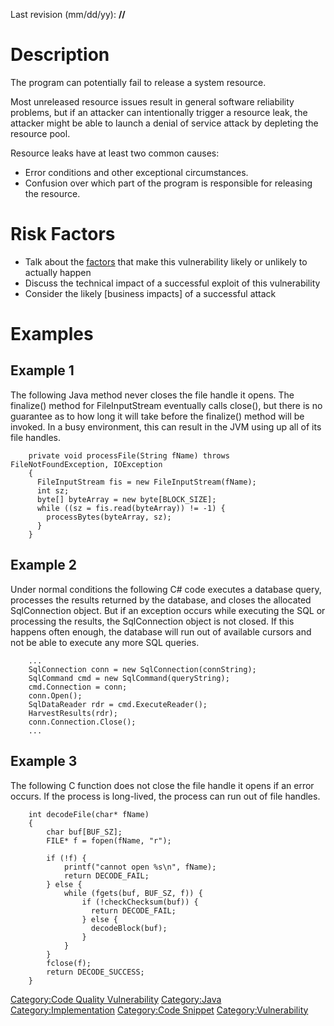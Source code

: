 Last revision (mm/dd/yy): **//**

# Description

The program can potentially fail to release a system resource.

Most unreleased resource issues result in general software reliability
problems, but if an attacker can intentionally trigger a resource leak,
the attacker might be able to launch a denial of service attack by
depleting the resource pool.

Resource leaks have at least two common causes:

  - Error conditions and other exceptional circumstances.
  - Confusion over which part of the program is responsible for
    releasing the resource.

# Risk Factors

  - Talk about the [factors](OWASP_Risk_Rating_Methodology "wikilink")
    that make this vulnerability likely or unlikely to actually happen
  - Discuss the technical impact of a successful exploit of this
    vulnerability
  - Consider the likely \[business impacts\] of a successful attack

# Examples

## Example 1

The following Java method never closes the file handle it opens. The
finalize() method for FileInputStream eventually calls close(), but
there is no guarantee as to how long it will take before the finalize()
method will be invoked. In a busy environment, this can result in the
JVM using up all of its file handles.

```
    private void processFile(String fName) throws FileNotFoundException, IOException
    {
      FileInputStream fis = new FileInputStream(fName);
      int sz;
      byte[] byteArray = new byte[BLOCK_SIZE];
      while ((sz = fis.read(byteArray)) != -1) {
        processBytes(byteArray, sz);
      }
    }
```

## Example 2

Under normal conditions the following C\# code executes a database
query, processes the results returned by the database, and closes the
allocated SqlConnection object. But if an exception occurs while
executing the SQL or processing the results, the SqlConnection object is
not closed. If this happens often enough, the database will run out of
available cursors and not be able to execute any more SQL queries.

```
    ...
    SqlConnection conn = new SqlConnection(connString);
    SqlCommand cmd = new SqlCommand(queryString);
    cmd.Connection = conn;
    conn.Open();
    SqlDataReader rdr = cmd.ExecuteReader();
    HarvestResults(rdr);
    conn.Connection.Close();
    ...
```

## Example 3

The following C function does not close the file handle it opens if an
error occurs. If the process is long-lived, the process can run out of
file handles.

```
    int decodeFile(char* fName)
    {
        char buf[BUF_SZ];
        FILE* f = fopen(fName, "r");

        if (!f) {
            printf("cannot open %s\n", fName);
            return DECODE_FAIL;
        } else {
            while (fgets(buf, BUF_SZ, f)) {
                if (!checkChecksum(buf)) {
                  return DECODE_FAIL;
                } else {
                  decodeBlock(buf);
                }
            }
        }
        fclose(f);
        return DECODE_SUCCESS;
    }
```

[Category:Code Quality
Vulnerability](Category:Code_Quality_Vulnerability "wikilink")
[Category:Java](Category:Java "wikilink")
[Category:Implementation](Category:Implementation "wikilink")
[Category:Code Snippet](Category:Code_Snippet "wikilink")
[Category:Vulnerability](Category:Vulnerability "wikilink")